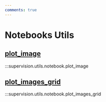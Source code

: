 ```yaml
---
comments: true
---
```


# Notebooks Utils

<div class="md-typeset">
    <h2><a href="#supervision.utils.notebook.plot_image">plot_image</a></h2>
</div>

:::supervision.utils.notebook.plot_image

<div class="md-typeset">
    <h2><a href="#supervision.utils.notebook.plot_images_grid">plot_images_grid</a></h2>
</div>

:::supervision.utils.notebook.plot_images_grid
